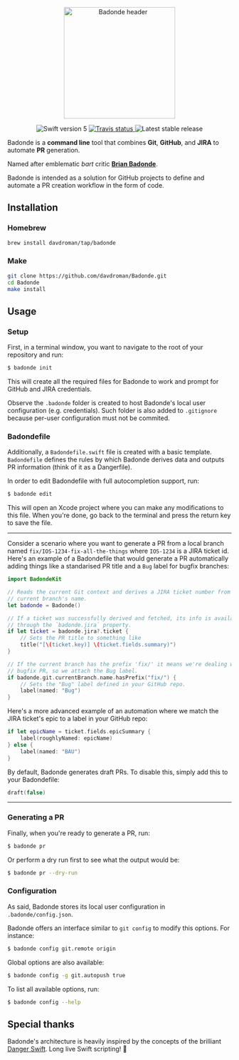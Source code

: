 <p align="center">
<img width="250" src="https://imgur.com/download/qwCI0pa" alt="Badonde header"/>
</p>

<p align="center">
	<img src="https://img.shields.io/badge/Swift-5.0-orange.svg" alt="Swift version 5"/>
	<a href="https://travis-ci.org/davdroman/Badonde/branches">
	    <img src="https://img.shields.io/travis/davdroman/Badonde/master.svg" alt="Travis status" />
	</a>
	<img src="https://img.shields.io/github/release/davdroman/Badonde.svg" alt="Latest stable release"/>
</p>

Badonde is a **command line** tool that combines **Git**, **GitHub**, and **JIRA** to automate **PR** generation.

Named after emblematic _bart_ critic [**Brian Badonde**](https://www.youtube.com/watch?v=W2bB7uIVopA).

Badonde is intended as a solution for GitHub projects to define and automate a PR creation workflow in the form of code.

## Installation

### Homebrew

```sh
brew install davdroman/tap/badonde
```

### Make

```sh
git clone https://github.com/davdroman/Badonde.git
cd Badonde
make install
```

## Usage

### Setup

First, in a terminal window, you want to navigate to the root of your repository and run:

```sh
$ badonde init
```

This will create all the required files for Badonde to work and prompt for GitHub and JIRA credentials.

Observe the `.badonde` folder is created to host Badonde's local user configuration (e.g. credentials). Such folder is also added to `.gitignore` because per-user configuration must not be commited.

### Badondefile

Additionally, a `Badondefile.swift` file is created with a basic template. `Badondefile` defines the rules by which Badonde derives data and outputs PR information (think of it as a Dangerfile).

In order to edit Badondefile with full autocompletion support, run:

```sh
$ badonde edit
```

This will open an Xcode project where you can make any modifications to this file. When you're done, go back to the terminal and press the return key to save the file.

---

Consider a scenario where you want to generate a PR from a local branch named `fix/IOS-1234-fix-all-the-things` where `IOS-1234` is a JIRA ticket id. Here's an example of a Badondefile that would generate a PR automatically adding things like a standarised PR title and a `Bug` label for bugfix branches:

```swift
import BadondeKit

// Reads the current Git context and derives a JIRA ticket number from the
// current branch's name.
let badonde = Badonde()

// If a ticket was successfully derived and fetched, its info is available
// through the `badonde.jira` property.
if let ticket = badonde.jira?.ticket {
	// Sets the PR title to something like
	title("[\(ticket.key)] \(ticket.fields.summary)")
}

// If the current branch has the prefix 'fix/' it means we're dealing with a
// bugfix PR, so we attach the Bug label.
if badonde.git.currentBranch.name.hasPrefix("fix/") {
	// Sets the "Bug" label defined in your GitHub repo.
	label(named: "Bug")
}
```

Here's a more advanced example of an automation where we match the JIRA ticket's epic to a label in your GitHub repo:

```swift
if let epicName = ticket.fields.epicSummary {
	label(roughlyNamed: epicName)
} else {
	label(named: "BAU")
}
```

By default, Badonde generates draft PRs. To disable this, simply add this to your Badondefile:

```swift
draft(false)
```

---

### Generating a PR

Finally, when you're ready to generate a PR, run:

```sh
$ badonde pr
```

Or perform a dry run first to see what the output would be:

```sh
$ badonde pr --dry-run
```

### Configuration

As said, Badonde stores its local user configuration in `.badonde/config.json`.

Badonde offers an interface similar to `git config` to modify this options. For instance:

```sh
$ badonde config git.remote origin
```

Global options are also available:

```sh
$ badonde config -g git.autopush true
```

To list all available options, run:

```sh
$ badonde config --help
```

## Special thanks

Badonde's architecture is heavily inspired by the concepts of the brilliant [Danger Swift](https://github.com/danger/swift). Long live Swift scripting! 🎉
